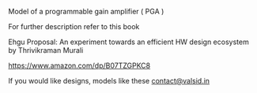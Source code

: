 Model of a programmable gain amplifier ( PGA )

For further description refer to this book

Ehgu Proposal: An experiment towards an efficient HW design ecosystem
by Thrivikraman Murali

https://www.amazon.com/dp/B07TZGPKC8

If you would like designs, models like these contact@valsid.in


